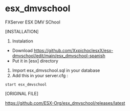 # esx_dmvschool
FXServer ESX DMV SChool

[INSTALLATION]

1) Instalation

- Download https://github.com/XxpichoclesxX/esx-dmvschool/edit/main/esx_dmvschool-spanish
- Put it in [esx] directory


1) Import esx_dmvschool.sql in your database
2) Add this in your server.cfg :

```
start esx_dmvschool
```


[ORIGINAL FILE]

https://github.com/ESX-Org/esx_dmvschool/releases/latest

